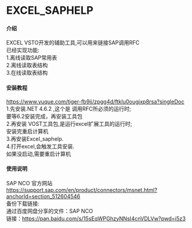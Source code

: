 # EXCEL_SAPHELP

#### 介绍
EXCEL VSTO开发的辅助工具,可以用来链接SAP调用RFC\
已经实现功能:\
1.离线读取SAP常用表\
2.离线读取表结构\
3.在线读取表结构

 
#### 安装教程
https://www.yuque.com/tiger-fb9jj/zpgg4d/ftklu0ougixp8rsa?singleDoc \
1.先安装.NET 4.6.2 ,这个是 调用RFC所必须的运行时;\
  要等6.2安装完成，再安装工具包\
2.再安装 VOST工具包,是运行excel扩展工具的运行时;\
安装完重启计算机\
3.再安装Excel_saphelp.\
4.打开excel,会触发工具安装.\
如果没启动,需要重启计算机

#### 使用说明

SAP NCO 官方网站\
https://support.sap.com/en/product/connectors/msnet.html?anchorId=section_512604546 \
备份下载链接:\
通过百度网盘分享的文件：SAP NCO\
链接：https://pan.baidu.com/s/15sEqWPGhzyNNsI4cnVDLVw?pwd=i5z3 